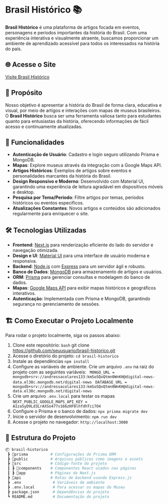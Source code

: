 # Brasil Histórico 📚

**Brasil Histórico** é uma plataforma de artigos focada em eventos, personagens e períodos importantes da história do Brasil. Com uma experiência interativa e visualmente atraente, buscamos proporcionar um ambiente de aprendizado acessível para todos os interessados na história do país.

## 🌐 Acesse o Site
[Visite Brasil Histórico](https://brasil-historico.netlify.app/)

## 🎯 Propósito

Nosso objetivo é apresentar a história do Brasil de forma clara, educativa e visual, por meio de artigos  e interações com mapas de museus brasileiros. O **Brasil Histórico** busca ser uma ferramenta valiosa tanto para estudantes quanto para entusiastas da história, oferecendo informações de fácil acesso e continuamente atualizadas.

## 🚀 Funcionalidades

- **Autenticação de Usuário**: Cadastro e login seguro utilizando Prisma e MongoDB.
- **Mapas**: Explore museus através da integração com a Google Maps API.
- **Artigos Históricos**: Exemplos de artigos sobre eventos e personalidades marcantes da história do Brasil.
- **Design Responsivo e Moderno**: Desenvolvido com Material UI, garantindo uma experiência de leitura agradável em dispositivos móveis e desktop.
- **Pesquisa por Tema/Período**: Filtre artigos por temas, períodos históricos ou eventos específicos.
- **Atualizações Constantes**: Novos artigos e conteúdos são adicionados regularmente para enriquecer o site.

## 🛠️ Tecnologias Utilizadas

- **Frontend**: [Next.js](https://nextjs.org/) para renderização eficiente do lado do servidor e navegação otimizada.
- **Design e UI**: [Material UI](https://mui.com/) para uma interface de usuário moderna e responsiva.
- **Backend**: [Node.js](https://nodejs.org/) com [Express](https://expressjs.com/) para um servidor ágil e robusto.
- **Banco de Dados**: [MongoDB](https://www.mongodb.com/) para armazenamento de artigos e usuários.
- **ORM**: [Prisma](https://www.prisma.io/) para gerenciar consultas e modelagem do banco de dados.
- **Mapas**: [Google Maps API](https://developers.google.com/maps) para exibir mapas históricos e geográficos interativos.
- **Autenticação**: Implementada com Prisma e MongoDB, garantindo segurança no gerenciamento de sessões.

## 🏗️ Como Executar o Projeto Localmente

Para rodar o projeto localmente, siga os passos abaixo:

1. Clone este repositório:
   ```bash```
   git clone https://github.com/seuusuario/brasil-historico.git
2. Acesse o diretório do projeto:
```cd brasil-historico```
3. Instale as dependências
   ```npm install```
4. Configure as variáveis de ambiente. Crie um arquivo ```.env``` na raiz do projeto com as seguintes variáveis:
  `` MONGO_URL = mongodb+srv://andressacolares133:kmSoSQxQtmn0WnKH@digital-news-data.el38c.mongodb.net/digital-news``
 `` DATABASE_URL = mongodb+srv://andressacolares133:kmSoSQxQtmn0WnKH@digital-news-data.el38c.mongodb.net/digital-news``
5. Crie um arquivo ``.env.local`` para testar os mapas
   ``NEXT_PUBLIC_GOOGLE_MAPS_API_KEY = AIzaSyD9Ld3LrAXSo477v166zHF8lhfdhTci7O4``
6. Configure o Prisma e o banco de dados:
  ``npx prisma migrate dev``
7. Inicie o servidor de desenvolvimento:
   ``npm run dev``
8. Acesse o projeto no navegador:
   ``http://localhost:3000``
## 🎨 Estrutura do Projeto

```bash
📦 brasil-historico
 ┣ 📂prisma          # Configurações do Prisma ORM
 ┣ 📂public          # Arquivos públicos como imagens e assets
 ┣ 📂src             # Código-fonte do projeto
 ┃ ┣ 📂components    # Componentes React usados nas páginas
 ┃ ┣ 📂app           # Páginas do Next.js
 ┣ 📂api             # Rotas de backend usando Express.js
 ┣ .env              # Variáveis de ambiente
 ┣ .env.local        # Para acessar os mapas do Museu
 ┣ package.json      # Dependências do projeto
 ┗ README.md         # Documentação do projeto

